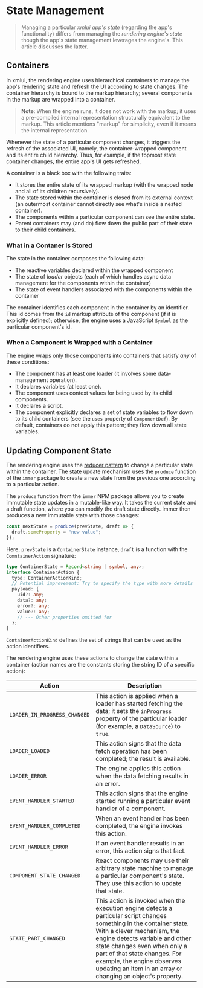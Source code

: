 # State Management

> Managing a particular *xmlui app's state* (regarding the app's functionality) differs from managing the *rendering engine's state* though the app's state management leverages the engine's. This article discusses the latter.

## Containers

In xmlui, the rendering engine uses hierarchical containers to manage the app's rendering state and refresh the UI according to state changes. The container hierarchy is bound to the markup hierarchy; several components in the markup are wrapped into a container.

> **Note**: When the engine runs, it does not work with the markup; it uses a pre-compiled internal representation structurally equivalent to the markup. This article mentions "markup" for simplicity, even if it means the internal representation.

Whenever the state of a particular component changes, it triggers the refresh of the associated UI, namely, the container-wrapped component and its entire child hierarchy. Thus, for example, if the topmost state container changes, the entire app's UI gets refreshed.

A container is a black box with the following traits:
- It stores the entire state of its wrapped markup (with the wrapped node and all of its children recursively).
- The state stored within the container is closed from its external context (an outermost container cannot directly see what's inside a nested container).
- The components within a particular component can see the entire state.
- Parent containers may (and do) flow down the public part of their state to their child containers.

### What in a Contaner Is Stored

The state in the container composes the following data:
- The reactive variables declared within the wrapped component
- The state of *loader* objects (each of which handles async data management for the components within the container)
- The state of event handlers associated with the components within the container

The container identifies each component in the container by an identifier. This id comes from the `id` markup attribute of the component (if it is explicitly defined); otherwise, the engine uses a JavaScript [`Symbol`](https://developer.mozilla.org/en-US/docs/Web/JavaScript/Reference/Global_Objects/Symbol) as the particular component's id.

### When a Component Is Wrapped with a Container

The engine wraps only those components into containers that satisfy *any* of these conditions:

- The component has at least one loader (it involves some data-management operation).
- It declares variables (at least one).
- The component uses context values for being used by its child components.
- It declares a script.
- The component explicitly declares a set of state variables to flow down to its child containers (see the `uses` property of `ComponentDef`). By default, containers do not apply this pattern; they flow down all state variables.

## Updating Component State

The rendering engine uses the [reducer pattern](https://react.dev/learn/extracting-state-logic-into-a-reducer) to change a particular state within the container. The state update mechanism uses the `produce` function of the `immer` package to create a new state from the previous one according to a particular action.

The `produce` function from the `immer` NPM package allows you to create immutable state updates in a mutable-like way. It takes the current state and a draft function, where you can modify the draft state directly. Immer then produces a new immutable state with those changes:

```ts
const nextState = produce(prevState, draft => {
  draft.someProperty = "new value";
});
```

Here, `prevState` is a `ContainerState` instance, `draft` is a function with the `ComntainerAction` signature:

```ts
type ContainerState = Record<string | symbol, any>;
interface ContainerAction {
  type: ContainerActionKind;
  // Potential improvement: Try to specify the type with more details
  payload: {
    uid?: any;
    data?: any;
    error?: any;
    value?: any;
    // --- Other properties omitted for 
  };
}
```

`ContainerActionKind` defines the set of strings that can be used as the action identifiers.

The rendering engine uses these actions to change the state within a container (action names are the constants storing the string ID of a specific action):

| Action | Description |
|-|-|
| `LOADER_IN_PROGRESS_CHANGED` | This action is applied when a loader has started fetching the data; it sets the `inProgress` property of the particular loader (for example, a `DataSource`) to `true`. |
| `LOADER_LOADED` | This action signs that the data fetch operation has been completed; the result is available. |
| `LOADER_ERROR` | The engine applies this action when the data fetching results in an error. |
| `EVENT_HANDLER_STARTED` | This action signs that the engine started running a particular event handler of a component. |
| `EVENT_HANDLER_COMPLETED` | When an event handler has been completed, the engine invokes this action. |
| `EVENT_HANDLER_ERROR` | If an event handler results in an error, this action signs that fact. |
| `COMPONENT_STATE_CHANGED` | React components may use their arbitrary state machine to manage a particular component's state. They use this action to update that state. |
| `STATE_PART_CHANGED` | This action is invoked when the execution engine detects a particular script changes something in the container state. With a clever mechanism, the engine detects variable and other state changes even when only a part of that state changes. For example, the engine observes updating an item in an array or changing an object's property. |


